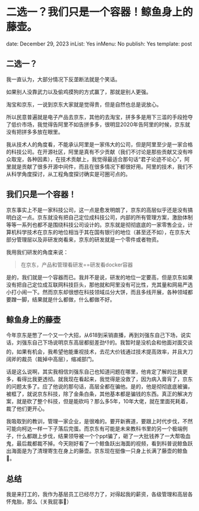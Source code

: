# 二选一？我们只是一个容器！鲸鱼身上的藤壶。

date: December 29, 2023
inList: Yes
inMenu: No
publish: Yes
template: post

## 二选一？

我一直认为，大部分情况下反垄断法就是个笑话。

如果别人没靠武力以及偷鸡摸狗的方式赢了，那就是别人更强。

淘宝和京东，一说到京东大家就是觉得贵，但是自然也总是说放心。

所以民意普遍就是电子产品去京东，其他的去淘宝，拼多多是用下三滥的手段抢夺了低价市场，我觉得告阿里不如告拼多多，很明显2020年告阿里的时候，京东就没有把拼多多放在眼里。

我从技术人的角度看，不能承认阿里是一家伟大的公司，但是阿里至少是一家合格的科技公司。在开源社区，阿里是真有不少贡献（我们不讨论是那些贡献又没有哗众取宠，各种因素），在技术贡献上，我觉得最适合那句话“君子论迹不论心”，阿里就是贡献了很多开源中间件，而且在很多情况下都很好用。阿里的技术，我们不从科学角度探讨，从工程角度探讨确实是可圈可点的。

## 我们只是一个容器！

京东事实上不是一家科技公司，这一点是愈发明朗了，京东的高层似乎还是没有搞明白这一点。京东就没有把自己定位成科技公司，内部的所有管理方案，激励体制等等一系列也都不是围绕科技公司设计的。京东就是彻彻底底的一家零售企业，计算机科学技术在京东的地位相当于其在国有银行的地位（甚至还不如），在京东大部分管理层以及非研发岗看来，京东的研发就是一个零件或者物资。

我用我们研发的角度来说：

> 在京东，产品和管理看研发==研发看docker容器
> 

是的，我们就是一个容器而已。我并不是说，研发的地位一定要高，但是京东如果没有把自己定位成互联网科技巨头，那他就和阿里没有可比性，充其量和网易严选小打小闹一下。然而京东却很想在科技领域瓜分大饼，而且多线开展，各种领域都要蹭一脚，结果就是什么都做，什么都做不好。

## 鲸鱼身上的藤壶

今年京东是憋了一个又一个大招，从618到采销直播，再到刘强东自己下场，说实话，刘强东自己下场说明京东高层都挺差劲👎的。我暂时是没机会和他面对面交谈的，如果有机会，我希望他能重视技术，去花大价钱通过技术提高效率，并且大刀阔斧的裁员（裁掉中高层），缩减部门。

话是这么说啊，其实我相信刘强东自己也知道问题在哪里，他肯定了解的比我更多，看得比我更透彻。就我现在看起来，我觉得是没救了，因为病入膏肓了，京东的问题太多了。应了他说的那句话，高层全都在骗他。是的，他是彻彻底底被骗，被框了，就说京东科技，除了金条白条，其他基本都是骗钱的东西。真正的解决方案，就是砍了整个科技，但是能砍吗？那么多5年，10年大佬，就在里面死耗着，裁了他们更开心。

我吸取到的教训，管理一家企业，是很难的。要开新赛道，要跟上时代步伐，不然可能向柯达一样一下子落后完蛋。而京东有可能是未来教科书里的另一个极端例子，什么都跟上步伐，结果领导被一个个ppt骗了，砸了一大批钱养了一大帮吸血鬼，最后裁都裁不掉。今天刚好看了一个鲸鱼跃出海面的视频，看到科普说鲸鱼跃出海面是为了清理寄生在身上的藤壶。京东现在挺像一只身上长满了藤壶的鲸鱼🐳。

## 总结

我是来打工的，我作为基层员工已经尽力了，对得起我的薪资，各级管理和高层各怀鬼胎，那么（关我屁事🤷）
